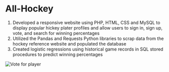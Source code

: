 # All-Hockey
1. Developed a responsive website using PHP, HTML, CSS and MySQL to display popular hickey plater profiles and allow users to sign in, sign up, vote, and search for winning percentages
2. Utilized the Pandas and Requests Python libraries to scrap data from the hockey reference website and populated the database
3. Created logistic regressions using historical game records in SQL stored procedures to predict winning percentages

![Vote for player](https://github.com/mChen0422/All-Hockey/blob/main/AllHockey.gif)
